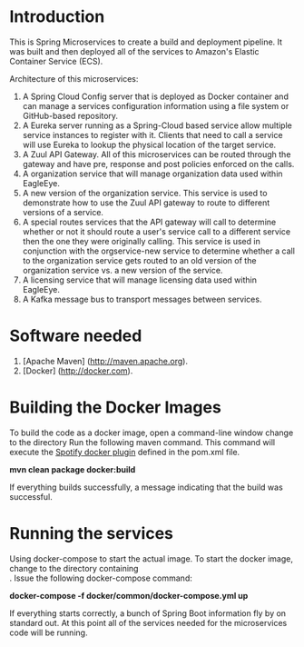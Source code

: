 # Introduction
This is Spring Microservices to create a build and deployment pipeline. It was built and then deployed all of the services to Amazon's Elastic Container Service (ECS).

Architecture of  this microservices:

1.  A Spring Cloud Config server that is deployed as Docker container and can manage a services configuration information using a file system or GitHub-based repository.
2.  A Eureka server running as a Spring-Cloud based service allow multiple service instances to register with it.  Clients that need to call a service will use Eureka to lookup the physical location of the target service.
3.  A Zuul API Gateway.  All of this microservices can be routed through the gateway and have pre, response and
post policies enforced on the calls.
4.  A organization service that will manage organization data used within EagleEye.
5.  A new version of the organization service.  This service is used to demonstrate how to use the Zuul API gateway to route to different versions of a service.
6.  A special routes services that the API gateway will call to determine whether or not it should route a user's service call to a different service then the one they were originally calling.  This service is used in conjunction with the orgservice-new service to determine whether a call to the organization service gets routed to an old version of the organization service vs. a new version of the service.
7.  A licensing service that will manage licensing data used within EagleEye.
8.  A Kafka message bus to transport messages between services.


# Software needed
1.	[Apache Maven] (http://maven.apache.org).
2.	[Docker] (http://docker.com). 
# Building the Docker Images 
To build the code as a docker image, open a command-line window change to the directory 
Run the following maven command.  This command will execute the [Spotify docker plugin](https://github.com/spotify/docker-maven-plugin) defined in the pom.xml file.  

   **mvn clean package docker:build**

If everything builds successfully, a message indicating that the build was successful.

# Running the services 
Using docker-compose to start the actual image.  To start the docker image,
change to the directory containing  
.  Issue the following docker-compose command:

   **docker-compose -f docker/common/docker-compose.yml up**

If everything starts correctly, a bunch of Spring Boot information fly by on standard out.  At this point all of the services needed for the microservices code will be running.
